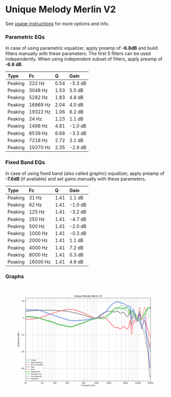 # Unique Melody Merlin V2
See [usage instructions](https://github.com/jaakkopasanen/AutoEq#usage) for more options and info.

### Parametric EQs
In case of using parametric equalizer, apply preamp of **-6.8dB** and build filters manually
with these parameters. The first 5 filters can be used independently.
When using independent subset of filters, apply preamp of **-6.8 dB**.

| Type    | Fc       |    Q | Gain    |
|:--------|:---------|:-----|:--------|
| Peaking | 222 Hz   | 0.54 | -5.3 dB |
| Peaking | 3048 Hz  | 1.53 | 5.5 dB  |
| Peaking | 5282 Hz  | 1.83 | 4.8 dB  |
| Peaking | 16869 Hz | 2.04 | 4.0 dB  |
| Peaking | 19322 Hz | 1.06 | 6.2 dB  |
| Peaking | 24 Hz    | 1.23 | 1.1 dB  |
| Peaking | 1498 Hz  | 4.81 | -1.0 dB |
| Peaking | 6539 Hz  | 6.68 | -3.3 dB |
| Peaking | 7218 Hz  | 2.72 | 3.1 dB  |
| Peaking | 10370 Hz | 2.35 | -2.9 dB |

### Fixed Band EQs
In case of using fixed band (also called graphic) equalizer, apply preamp of **-7.6dB**
(if available) and set gains manually with these parameters.

| Type    | Fc       |    Q | Gain    |
|:--------|:---------|:-----|:--------|
| Peaking | 31 Hz    | 1.41 | 1.1 dB  |
| Peaking | 62 Hz    | 1.41 | -1.0 dB |
| Peaking | 125 Hz   | 1.41 | -3.2 dB |
| Peaking | 250 Hz   | 1.41 | -4.7 dB |
| Peaking | 500 Hz   | 1.41 | -2.0 dB |
| Peaking | 1000 Hz  | 1.41 | -0.3 dB |
| Peaking | 2000 Hz  | 1.41 | 1.1 dB  |
| Peaking | 4000 Hz  | 1.41 | 7.2 dB  |
| Peaking | 8000 Hz  | 1.41 | 0.3 dB  |
| Peaking | 16000 Hz | 1.41 | 4.9 dB  |

### Graphs
![](./Unique%20Melody%20Merlin%20V2.png)